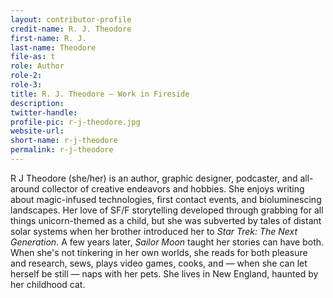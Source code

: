 ```yaml
---
layout: contributor-profile
credit-name: R. J. Theodore
first-name: R. J. 
last-name: Theodore
file-as: t
role: Author
role-2:
role-3:
title: R. J. Theodore — Work in Fireside
description:
twitter-handle:
profile-pic: r-j-theodore.jpg
website-url:
short-name: r-j-theodore
permalink: r-j-theodore
---
```

R J Theodore (she/her) is an author, graphic designer, podcaster, and all-around collector of creative endeavors and hobbies. She enjoys writing about magic-infused technologies, first contact events, and bioluminescing landscapes. 
Her love of SF/F storytelling developed through grabbing for all things unicorn-themed as a child, but she was subverted by tales of distant solar systems when her brother introduced her to _Star Trek: The Next Generation_. A few years later, _Sailor Moon_ taught her stories can have both.
When she's not tinkering in her own worlds, she reads for both pleasure and research, sews, plays video games, cooks, and — when she can let herself be still — naps with her pets.
She lives in New England, haunted by her childhood cat.
